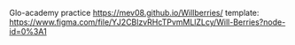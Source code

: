 Glo-academy practice
https://mev08.github.io/Willberries/
template: https://www.figma.com/file/YJ2CBlzvRHcTPvmMLlZLcy/Will-Berries?node-id=0%3A1